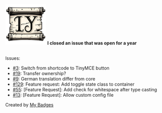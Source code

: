 <img src="https://github.com/my-badges/my-badges/blob/master/badges/old-issue/old-issue-1.png?raw=true" alt="I closed an issue that was open for a year" title="I closed an issue that was open for a year" width="128">
<strong>I closed an issue that was open for a year</strong>
<br><br>

Issues:

- <a href="https://github.com/nabtron/clearboth/issues/3">#3</a>: Switch from shortcode to TinyMCE button
- <a href="https://github.com/TimPerry/acf-post-type-selector/issues/19">#19</a>: Transfer ownership?
- <a href="https://github.com/brightnucleus/custom-content/issues/9">#9</a>: German translation differ from core
- <a href="https://github.com/ahmedkaludi/Easy-Table-of-Contents/issues/129">#129</a>: Feature request: Add toggle state class to container
- <a href="https://github.com/inpsyde/php-coding-standards/issues/55">#55</a>: [Feature Request]: Add check for whitespace after type casting
- <a href="https://github.com/inpsyde/composer-asset-compiler/issues/13">#13</a>: [Feature Request]: Allow custom config file


Created by <a href="https://github.com/my-badges/my-badges">My Badges</a>
